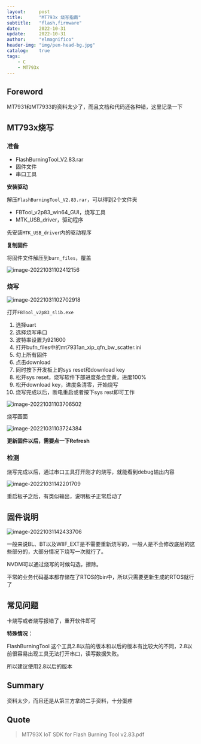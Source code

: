 ```yaml
---
layout:     post
title:      "MT793x 烧写指南"
subtitle:   "flash,firmware"
date:       2022-10-31
update:     2022-10-31
author:     "elmagnifico"
header-img: "img/pen-head-bg.jpg"
catalog:    true
tags:
    - C
    - MT793x
---
```


## Foreword

MT7931和MT7933的资料太少了，而且文档和代码还各种错，这里记录一下



## MT793x烧写



### 准备

- FlashBurningTool_V2.83.rar
- 固件文件
- 串口工具



**安装驱动**

解压`FlashBurningTool_V2.83.rar`，可以得到2个文件夹

- FBTool_v2p83_win64_GUI，烧写工具
- MTK_USB_driver，驱动程序



先安装`MTK_USB_driver`内的驱动程序



**复制固件**

将固件文件解压到`burn_files`，覆盖

![image-20221031102412156](http://img.elmagnifico.tech:9514/static/upload/elmagnifico/202210311024341.png)



### 烧写

![image-20221031102702918](http://img.elmagnifico.tech:9514/static/upload/elmagnifico/202210311027026.png)

打开`FBTool_v2p83_slib.exe`

1. 选择uart
2. 选择烧写串口
3. 波特率设置为921600
4. 打开bufn_files中的mt7931an_xip_qfn_bw_scatter.ini
5. 勾上所有固件
6. 点击download
7. 同时按下开发板上的sys reset和download key
8. 松开sys reset，烧写软件下部进度条会变黄，进度100%
9. 松开download key，进度条清零，开始烧写
10. 烧写完成以后，断电重启或者按下sys rest即可工作

![image-20221031103706502](http://img.elmagnifico.tech:9514/static/upload/elmagnifico/202210311037615.png)

烧写画面

![image-20221031103724384](http://img.elmagnifico.tech:9514/static/upload/elmagnifico/202210311037455.png)

**更新固件以后，需要点一下Refresh**



### 检测

烧写完成以后，通过串口工具打开刚才的烧写，就能看到debug输出内容

![image-20221031142201709](http://img.elmagnifico.tech:9514/static/upload/elmagnifico/202210311422792.png)

重启板子之后，有类似输出，说明板子正常启动了



## 固件说明

![image-20221031142433706](http://img.elmagnifico.tech:9514/static/upload/elmagnifico/202210311424809.png)

一般来说BL、BT以及WIIF_EXT是不需要重新烧写的，一般人是不会修改底层的这些部分的，大部分情况下烧写一次就行了。

NVDM可以通过烧写的时候勾选，擦除。

平常的业务代码基本都存储在了RTOS的bin中，所以只需要更新生成的RTOS就行了



## 常见问题

卡烧写或者烧写报错了，重开软件即可



**特殊情况**：

FlashBurningTool 这个工具2.8以前的版本和以后的版本有比较大的不同，2.8以前很容易出现工具无法打开串口，读写数据失败。

所以建议使用2.8以后的版本



## Summary

资料太少，而且还是从第三方拿的二手资料，十分蛋疼



## Quote

> MT793X IoT SDK for Flash Burning Tool v2.83.pdf
